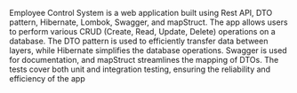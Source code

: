 Employee Control System is a web application built using Rest API, DTO pattern,
Hibernate, Lombok, Swagger, and mapStruct. The app allows users to perform various CRUD
(Create, Read, Update, Delete) operations on a database. The DTO pattern is used to efficiently
transfer data between layers, while Hibernate simplifies the database operations. Swagger is
used for documentation, and mapStruct streamlines the mapping of DTOs. The tests cover both
unit and integration testing, ensuring the reliability and efficiency of the app
